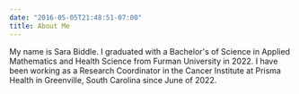 ```yaml
---
date: "2016-05-05T21:48:51-07:00"
title: About Me
---
```


My name is Sara Biddle. I graduated with a Bachelor's of Science in Applied Mathematics and Health Science from Furman University in 2022. I have been working as a Research Coordinator in the Cancer Institute at Prisma Health in Greenville, South Carolina since June of 2022. 
